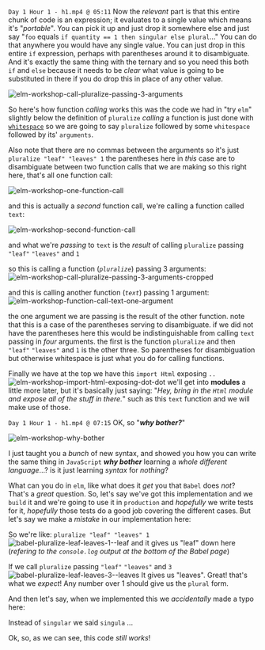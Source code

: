 `Day 1 Hour 1 - h1.mp4 @ 05:11`
Now the _relevant_ part is that
this entire chunk of code is an expression;
it evaluates to a single value which means it's "_portable_".
You can pick it up and just drop it somewhere else
and just say "`foo` equals `if quantity == 1 then singular else plural`..."
You can do that anywhere you would have any single value.
You can just drop in this entire `if` expression,
perhaps with parentheses around it to disambiguate.
And it's exactly the same thing with the ternary
and so you need this both `if` and `else`
because it needs to be _clear_ what value is going to be substituted in there
if you do drop this in place of any other value.

![elm-workshop-call-pluralize-passing-3-arguments](https://cloud.githubusercontent.com/assets/194400/21498925/1d67a084-cc29-11e6-915e-00bb2161a019.png)

So here's how function _calling_ works
this was the code we had in "try `elm`"
slightly below the definition of `pluralize`
_calling_ a function is just done with
[`whitespace`](https://en.wikipedia.org/wiki/Whitespace_character)
so we are going to say `pluralize` followed by some `whitespace`
followed by its' `arguments`.

Also note that there are no commas between the arguments
so it's just `pluralize "leaf" "leaves" 1`
the parentheses here in _this_ case are to disambiguate
between two function calls that we are making
so this right here, that's all one function call:

![elm-workshop-one-function-call](https://cloud.githubusercontent.com/assets/194400/21499255/2ace3064-cc2c-11e6-9fce-0fc4c2ec1a9c.png)

and this is actually a _second_ function call,
we're calling a function called `text`:

![elm-workshop-second-function-call](https://cloud.githubusercontent.com/assets/194400/21499028/18602ac4-cc2a-11e6-8272-10ef12f68662.png)

and what we're _passing_ to `text` is the _result_ of
calling `pluralize` passing `"leaf"` `"leaves"` and `1`

so this is calling a function (_`pluralize`_) passing 3 arguments:
![elm-workshop-call-pluralize-passing-3-arguments-cropped](https://cloud.githubusercontent.com/assets/194400/21499171/7e2d426e-cc2b-11e6-804f-624e39cfb72c.png)

and this is calling another function (_`text`_) passing 1 argument:
![elm-workshop-function-call-text-one-argument](https://cloud.githubusercontent.com/assets/194400/21499188/a0738e64-cc2b-11e6-83a1-1da36551ef34.png)

the one argument we are passing is the result of the other function.
note that this is a case of the parentheses serving to disambiguate.
if we did not have the parentheses here
this would be indistinguishable from calling `text` passing in _four_ arguments.
the first is the function `pluralize`
and then `"leaf"` `"leaves"` and `1`
is the other three.
So parentheses for disambiguation
but otherwise whitespace is just what you do for calling functions.

Finally we have at the top
we have this `import Html` exposing `..`
![elm-workshop-import-html-exposing-dot-dot](https://cloud.githubusercontent.com/assets/194400/21499344/e8e4ea84-cc2c-11e6-8bde-26a426e00a06.png)
we'll get into **modules** a little more later,
but it's basically just saying:
"_Hey, bring in the `Html` module and expose all of the stuff in there._"
such as this `text` function and we will make use of those.

`Day 1 Hour 1 - h1.mp4 @ 07:15`
OK, so "***why bother?***"

![elm-workshop-why-bother](https://cloud.githubusercontent.com/assets/194400/21499402/56e173fe-cc2d-11e6-9e0b-bf4fa6cd2989.png)

I just taught you a _bunch_ of new syntax,
and showed you how you can write the same thing in `JavaScript`
***why bother*** learning a _whole different language_...?
is it just learning _syntax_ for _nothing_?

What can you do in `elm`, like what does it _get_ you that `Babel` does _not_?
That's a _great_ question.
So, let's say we've got this implementation
and we `build` it and we're going to use it in `production`
and _hopefully_ we write tests for it,
_hopefully_ those tests do a good job covering the different cases.
But let's say we make a _mistake_ in our implementation here:

So we're like:
`pluralize "leaf" "leaves" 1`
![babel-pluralize-leaf-leaves-1--leaf](https://cloud.githubusercontent.com/assets/194400/21518751/6efa32ba-cce0-11e6-82f6-d945d6e6de01.png)
and it gives us "leaf" down here (_refering to the `console.log` output at the bottom of the Babel page_)

If we call `pluralize` passing `"leaf"` `"leaves"` and `3`
![babel-pluralize-leaf-leaves-3--leaves](https://cloud.githubusercontent.com/assets/194400/21518825/db66b090-cce0-11e6-97d7-1513a4d52c70.png)
It gives us "leaves".
Great! that's what we _expect_!
Any number over 1 should give us the `plural` form.

And then let's say,
when we implemented this we _accidentally_ made a typo here:

Instead of `singular` we said `singula` ...

Ok, so, as we can see, this code _still works_!

